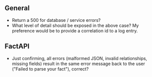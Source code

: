 ## General

- Return a 500 for database / service errors? 
- What level of detail should be exposed in the above case? My preference would be to provide a correlation id to a log entry.


## FactAPI

- Just confirming, all errors (malformed JSON, invalid relationships, missing fields) result in the same error message back to the user ("Failed to parse your fact"), correct?

